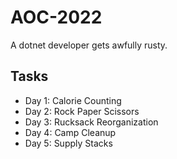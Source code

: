 # AOC-2022

A dotnet developer gets awfully rusty.

## Tasks
 + Day 1: Calorie Counting
 + Day 2: Rock Paper Scissors
 + Day 3: Rucksack Reorganization
 + Day 4: Camp Cleanup
 + Day 5: Supply Stacks
